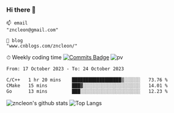 ### Hi there 👋
```
📫 email
"zncleon@gmail.com"

🌱 blog
"www.cnblogs.com/zncleon/"
```

⏱ Weekly coding time
[![Commits Badge](https://badges.pufler.dev/commits/weekly/zncleon)](https://badges.pufler.dev)
![pv](https://pageview.vercel.app/?github_user=zncleon)

<!--START_SECTION:waka-->

```txt
From: 17 October 2023 - To: 24 October 2023

C/C++   1 hr 20 mins    ██████████████████▒░░░░░░   73.76 %
CMake   15 mins         ███▓░░░░░░░░░░░░░░░░░░░░░   14.01 %
Go      13 mins         ███░░░░░░░░░░░░░░░░░░░░░░   12.23 %
```

<!--END_SECTION:waka-->

![zncleon's github stats](https://github-readme-stats-psi-two-44.vercel.app/api?username=zncleon&show_icons=true&line_height=24&count_private=true&theme=vue)
![Top Langs](https://github-readme-stats-psi-two-44.vercel.app/api/top-langs/?username=zncleon&layout=compact&langs_count=8&theme=vue)
